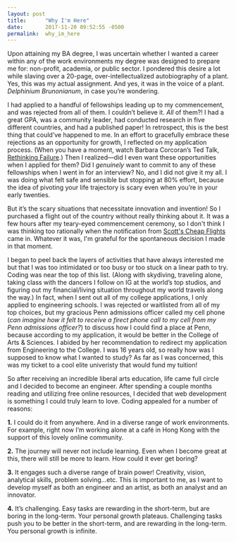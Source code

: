 ```yaml
---
layout: post
title:      "Why I'm Here"
date:       2017-11-20 09:52:55 -0500
permalink:  why_im_here
---
```



Upon attaining my BA degree, I was uncertain whether I wanted a career within any of the work environments my degree was designed to prepare me for: non-profit, academia, or public sector. I pondered this desire a lot while slaving over a 20-page, over-intellectualized autobiography of a plant. Yes, this was my actual assignment. And yes, it was in the voice of a plant. *Delphinium Brunonianum*, in case you’re wondering.

I had applied to a handful of fellowships leading up to my commencement, and was rejected from all of them. I couldn’t believe it. *All* of them?! I had a great GPA, was a community leader, had conducted research in five different countries, and had a published paper!  In retrospect, this is the best thing that could’ve happened to me. In an effort to gracefully embrace these rejections as an opportunity for growth, I reflected on my application process. (When you have a moment, watch Barbara Corcoran’s Ted Talk, [Rethinking Failure](https://www.youtube.com/watch?v=kU1DI8HsYAg).) Then I realized—did I even want these opportunities when I applied for them? Did I *genuinely* want to commit to any of these fellowships when I went in for an interview? No, and I did not give it my all. I was doing what felt safe and sensible but stopping at 80% effort, because the idea of pivoting your life trajectory is scary even when you’re in your early twenties. 

But it’s the scary situations that necessitate innovation and invention!  So I purchased a flight out of the country without really thinking about it. It was a few hours after my teary-eyed commencement ceremony, so I don't think I was thinking too rationally when the notification from [Scott's Cheap Flights](https://scottscheapflights.com/) came in. Whatever it was, I'm grateful for the spontaneous decision I made in that moment.

I began to peel back the layers of activities that have always interested me but that I was too intimidated or too busy or too stuck on a linear path to try. Coding was near the top of this list. (Along with skydiving, traveling alone, taking class with the dancers I follow on IG at the world’s top studios, and figuring out my financial/living situation throughout my world travels along the way.) In fact, when I sent out all of my college applications, I only applied to engineering schools. I was rejected or waitlisted from all of my top choices, but my gracious Penn admissions officer called my cell phone (*can imagine how it felt to receive a firect phone call to my cell from my Penn admissions officer?*) to discuss how I could find a place at Penn, because according to my application, it would be better in the College of Arts & Sciences. I abided by her recommendation to redirect my application from Engineering to the College. I was 16 years old, so really how was I supposed to know what I wanted to study? As far as I was concerned, this was my ticket to a cool elite univeristy that would fund my tuition!

So after receiving an incredible liberal arts education, life came full circle and I decided to become an engineer. After spending a couple months reading and utilizing free online resources, I decided that web development is something I could truly learn to love. Coding appealed for a number of reasons:

**1.** I could do it from anywhere. And in a diverse range of work environments. For example, right now I’m working alone at a café in Hong Kong with the support of this lovely online community.

**2.**	The journey will never not include learning. Even when I become great at this, there will still be more to learn. How could it ever get boring?

**3.** It engages such a diverse range of brain power! Creativity, vision, analytical skills, problem solving…etc. This is important to me, as I want to develop myself as both an engineer and an artist, as both an analyst and an innovator.

**4.**	It’s challenging. Easy tasks are rewarding in the short-term, but are boring in the long-term. Your personal growth plateaus. Challenging tasks push you to be better in the short-term, and are rewarding in the long-term. You personal growth is infinite.


